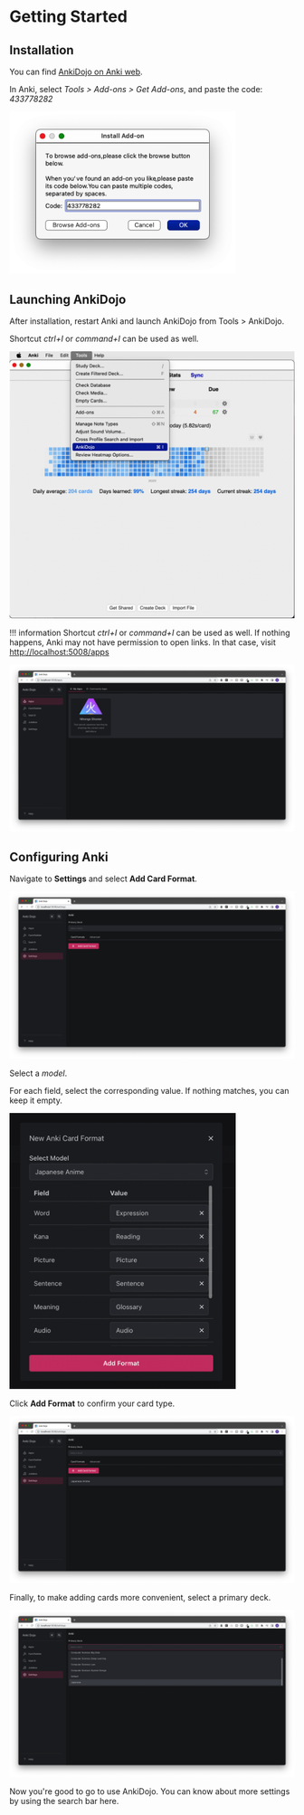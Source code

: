 # Getting Started

## Installation

You can find [AnkiDojo on Anki web](https://ankiweb.net/shared/info/433778282). 

In Anki, select *Tools > Add-ons > Get Add-ons*, and paste the code: *433778282*

<img src="../assets/anki-install-addon.png" alt="anki-install-addon" width="400">

## Launching AnkiDojo

After installation, restart Anki and launch AnkiDojo from Tools > AnkiDojo. 

Shortcut *ctrl+I* or *command+I* can be used as well.

<img src="../assets/ankidojo-launch.png" alt="ankidojo-launch" width="600">

!!! information
    Shortcut *ctrl+I* or *command+I* can be used as well. If nothing happens, Anki may not have permission to open links. In that case, visit [http://localhost:5008/apps](http://localhost:5008/apps)

![image](assets/ankidojo-landing.png)

## Configuring Anki

Navigate to **Settings** and select **Add Card Format**.

![image](assets/ankidojo-settings.png)

Select a *model*. 

For each field, select the corresponding value. If nothing matches, you can keep it empty.

<img src="../assets/ankidojo-card-format.png" alt="anki-install-addon" width="400">

Click **Add Format** to confirm your card type.

![image](assets/ankidojo-card-format-added.png)

Finally, to make adding cards more convenient, select a primary deck.

![image](assets/ankidojo-select-primary-deck.png)

Now you're good to go to use AnkiDojo. You can know about more settings by using the search bar here.